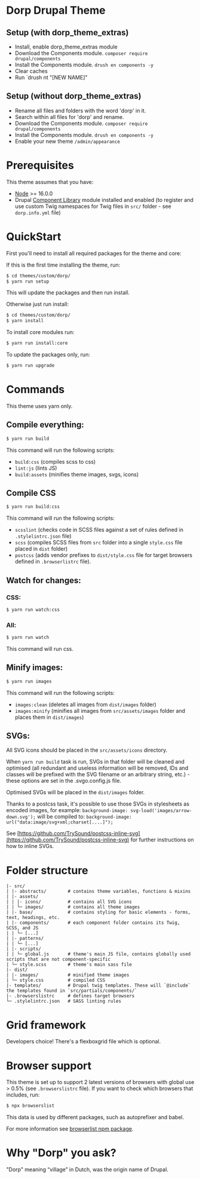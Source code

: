 # Dorp Drupal Theme

## Setup (with dorp_theme_extras)
- Install, enable dorp_theme_extras module
- Download the Components module. `composer require drupal/components`
- Install the Components module. `drush en components -y`
- Clear caches
- Run `drush nt "[NEW NAME]"

## Setup (without dorp_theme_extras)
- Rename all files and folders with the word 'dorp' in it.
- Search within all files for 'dorp' and rename.
- Download the Components module. `composer require drupal/components`
- Install the Components module. `drush en components -y`
- Enable your new theme `/admin/appearance`

# Prerequisites
This theme assumes that you have:
- [Node](https://nodejs.org) >= 16.0.0
- Drupal [Component Library](https://www.drupal.org/project/components) module installed and enabled (to register and use custom Twig namespaces for Twig files in `src/` folder - see `dorp.info.yml` file)

# QuickStart
First you'll need to install all required packages for the theme and core:

If this is the first time installing the theme, run:
```bash
$ cd themes/custom/dorp/
$ yarn run setup
```
This will update the packages and then run install.

Otherwise just run install:

```bash
$ cd themes/custom/dorp/
$ yarn install
```

To install core modules run:

```bash
$ yarn run install:core
```

To update the packages only, run:
```bash
$ yarn run upgrade
```

# Commands
This theme uses yarn only.

## Compile everything:
```bash
$ yarn run build
```

This command will run the following scripts:
- `build:css` (compiles scss to css)
- `lint:js` (lints JS)
- `build:assets` (minifies theme images, svgs, icons)

## Compile CSS
```bash
$ yarn run build:css
```

This command will run the following scripts:
- `scsslint` (checks code in SCSS files against a set of rules defined in `.stylelintrc.json` file)
- `scss` (compiles SCSS files from `src` folder into a single `style.css` file placed in `dist` folder)
- `postcss` (adds vendor prefixes to `dist/style.css` file for target browsers defined in `.browserlistrc` file).

## Watch for changes:

### CSS:
```bash
$ yarn run watch:css
```

### All:
```bash
$ yarn run watch
```

This command will run css.

## Minify images:
```bash
$ yarn run images
```

This command will run the following scripts:
- `images:clean` (deletes all images from `dist/images` folder)
- `images:minify` (minifies all images from `src/assets/images` folder and places them in `dist/images`)


## SVGs:
All SVG icons should be placed in the `src/assets/icons` directory.

When `yarn run build` task is run, SVGs in that folder will be cleaned and optimised (all redundant and useless information will be removed, IDs and classes will be prefixed with the SVG filename or an arbitrary string, etc.) - these options are set in the .svgo.config.js file.

Optimised SVGs will be placed in the `dist/images` folder.

Thanks to a postcss task, it's possible to use those SVGs in stylesheets as encoded images, for example:
`background-image: svg-load('images/arrow-down.svg');`
will be compiled to:
`background-image: url("data:image/svg+xml;charset[....]");`

See [https://github.com/TrySound/postcss-inline-svg](https://github.com/TrySound/postcss-inline-svg) for further instructions on how to inline SVGs.


# Folder structure
```
|- src/
| |- abstracts/        # contains theme variables, functions & mixins
| |- assets/
| | |- icons/          # contains all SVG icons
| | └─ images/         # contains all theme images
| |- base/             # contains styling for basic elements - forms, text, headings, etc.
| |- components/       # each component folder contains its Twig, SCSS, and JS
| | └─ [...]
| |- patterns/
| | └─ [...]
| |- scripts/
| | └─ global.js       # theme's main JS file, contains globally used scripts that are not component-specific
| └─ style.scss        # theme's main sass file
|- dist/
| |- images/           # minified theme images
| └─ style.css         # compiled CSS
|- templates/          # Drupal twig templates. These will `@include` the templates found in `src/partials/components/`
|- .browserslistrc     # defines target browsers
└─ .stylelintrc.json   # SASS linting rules
```

# Grid framework
Developers choice! There's a flexboxgrid file which is optional.

# Browser support
This theme is set up to support 2 latest versions of browsers with global use > 0.5% (see `.browserslistrc` file).
If you want to check which browsers that includes, run:
```bash
$ npx browserslist
```
This data is used by different packages, such as autoprefixer and babel.

For more information see [browserlist npm package](https://www.npmjs.com/package/browserslist).

# Why "Dorp" you ask?
"Dorp" meaning “village” in Dutch, was the origin name of Drupal.
